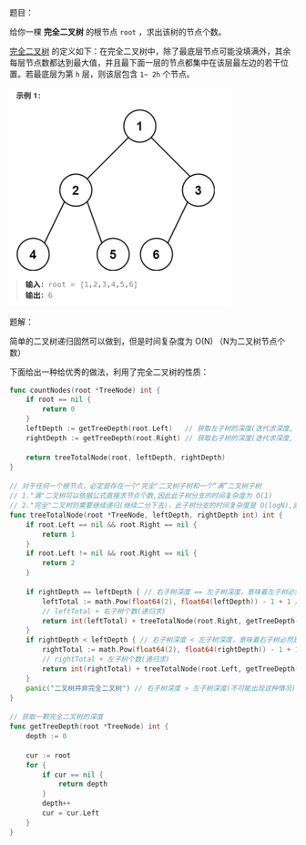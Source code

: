 题目：

给你一棵 **完全二叉树** 的根节点 `root` ，求出该树的节点个数。

[完全二叉树](https://baike.baidu.com/item/完全二叉树/7773232?fr=aladdin) 的定义如下：在完全二叉树中，除了最底层节点可能没填满外，其余每层节点数都达到最大值，并且最下面一层的节点都集中在该层最左边的若干位置。若最底层为第 `h` 层，则该层包含 `1~ 2h` 个节点。

<img src="222.完全二叉树的节点个数.assets/image-20230830200134778.png" alt="image-20230830200134778" style="zoom:50%;" />

题解：

简单的二叉树递归固然可以做到，但是时间复杂度为 O(N) （N为二叉树节点个数）

下面给出一种给优秀的做法，利用了完全二叉树的性质：

```go
func countNodes(root *TreeNode) int {
    if root == nil {
        return 0
    }
    leftDepth := getTreeDepth(root.Left)   // 获取左子树的深度(迭代求深度, O(logN))
    rightDepth := getTreeDepth(root.Right) // 获取右子树的深度(迭代求深度, O(logN))

	return treeTotalNode(root, leftDepth, rightDepth)
}

// 对于任何一个根节点，必定是存在一个"完全"二叉树子树和一个“满”二叉树子树
// 1."满"二叉树可以依据公式直接求节点个数,因此此子树分支的时间复杂度为 O(1)
// 2."完全"二叉树则需要继续递归(继续二分下去)，此子树分支的时间复杂度是 O(logN),直到找到一个节点只有左孩子节点但没有右孩子节点
func treeTotalNode(root *TreeNode, leftDepth, rightDepth int) int {
	if root.Left == nil && root.Right == nil {
		return 1
	}
	if root.Left != nil && root.Right == nil {
		return 2
	}

	if rightDepth == leftDepth { // 右子树深度 == 左子树深度，意味着左子树必然是满二叉树，但右子树不一定是
		leftTotal := math.Pow(float64(2), float64(leftDepth)) - 1 + 1 // 左子树节点个数+根节点
		// leftTotal + 右子树个数(递归求)
		return int(leftTotal) + treeTotalNode(root.Right, getTreeDepth(root.Right.Left), getTreeDepth(root.Right.Right))
	}
	if rightDepth < leftDepth { // 右子树深度 < 左子树深度，意味着右子树必然是满二叉树，但左子树不一定是
		rightTotal := math.Pow(float64(2), float64(rightDepth)) - 1 + 1 // 右子树节点个数+根节点
		// rightTotal + 左子树个数(递归求)
		return int(rightTotal) + treeTotalNode(root.Left, getTreeDepth(root.Left.Left), getTreeDepth(root.Left.Right))
	}
	panic("二叉树并非完全二叉树") // 右子树深度 > 左子树深度(不可能出现这种情况)
}

// 获取一颗完全二叉树的深度
func getTreeDepth(root *TreeNode) int {
	depth := 0

	cur := root
	for {
		if cur == nil {
			return depth
		}
		depth++
		cur = cur.Left
	}
}
```

